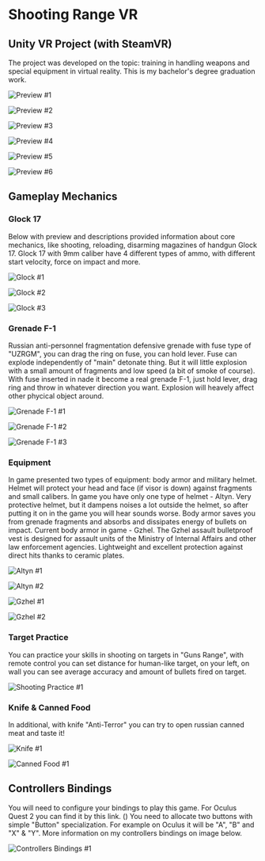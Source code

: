 # Shooting Range VR

## Unity VR Project (with SteamVR)

The project was developed on the topic: training in handling weapons and special equipment in virtual reality. This is my bachelor's degree graduation work.

![Preview #1](./Images/Gameplay/scr7.png)

![Preview #2](./Images/Gameplay/scr6.png)

![Preview #3](./Images/Gameplay/scr9.png)

![Preview #4](./Images/Gameplay/scr11.png)

![Preview #5](./Images/Gameplay/scr13.png)

![Preview #6](./Images/Gameplay/scr4.png)

## Gameplay Mechanics

### Glock 17

Below with preview and descriptions provided information about core mechanics, like shooting, reloading, disarming magazines of handgun Glock 17.
Glock 17 with 9mm caliber have 4 different types of ammo, with different start velocity, force on impact and more.

![Glock #1](./Images/Gameplay/scr18.png)

![Glock #2](./Images/Gameplay/scr19.png)

![Glock #3](./Images/Gameplay/scr20.png)

### Grenade F-1

Russian anti-personnel fragmentation defensive grenade with fuse type of "UZRGM", you can drag the ring on fuse, you can hold lever. Fuse can explode independently of "main" detonate thing. But it will little explosion with a small amount of fragments and low speed (a bit of smoke of course). With fuse inserted in nade it become a real grenade F-1, just hold lever, drag ring and throw in whatever direction you want. Explosion will heavely affect other phycical object around.

![Grenade F-1 #1](./Images/Gameplay/scr21.png)

![Grenade F-1 #2](./Images/Gameplay/scr22.png)

![Grenade F-1 #3](./Images/Gameplay/***.png)

### Equipment

In game presented two types of equipment: body armor and military helmet. Helmet will protect your head and face (if visor is down) against fragments and small calibers. In game you have only one type of helmet - Altyn. Very protective helmet, but it dampens noises a lot outside the helmet, so after putting it on in the game you will hear sounds worse.
Body armor saves you from grenade fragments and absorbs and dissipates energy of bullets on impact. Current body armor in game - Gzhel. The Gzhel assault bulletproof vest is designed for assault units of the Ministry of Internal Affairs and other law enforcement agencies. Lightweight and excellent protection against direct hits thanks to ceramic plates.

![Altyn #1](./Images/Gameplay/scr14.png)

![Altyn #2](./Images/Gameplay/scr16.png)

![Gzhel #1](./Images/Gameplay/scr15.png)

![Gzhel #2](./Images/Gameplay/scr17.png)

### Target Practice

You can practice your skills in shooting on targets in "Guns Range", with remote control you can set distance for human-like target, on your left, on wall you can see average accuracy and amount of bullets fired on target.

![Shooting Practice #1](./Images/Gameplay/scr9.png)

### Knife & Canned Food

In additional, with knife "Anti-Terror" you can try to open russian canned meat and taste it!

![Knife #1](./Images/Gameplay/scr24.png)

![Canned Food #1](./Images/Gameplay/scr23.png)

## Controllers Bindings

You will need to configure your bindings to play this game. For Oculus Quest 2 you can find it by this link. ()
You need to allocate two buttons with simple "Button" specialization. For example on Oculus it will be "A", "B" and "X" & "Y". More information on my controllers bindings on image below.

![Controllers Bindings #1](./Images/Instructions/***.png)
